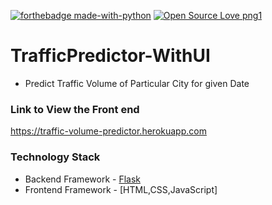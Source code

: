 [![forthebadge made-with-python](http://ForTheBadge.com/images/badges/made-with-python.svg)](https://www.python.org/) [![Open Source Love png1](https://badges.frapsoft.com/os/v1/open-source.png?v=103)](https://github.com/ellerbrock/open-source-badges/) 

# TrafficPredictor-WithUI
- Predict Traffic Volume of Particular City for given Date



### Link to View the Front end
https://traffic-volume-predictor.herokuapp.com

### Technology Stack
- Backend Framework - [Flask](https://palletsprojects.com/p/flask/)
- Frontend Framework - [HTML,CSS,JavaScript] 





